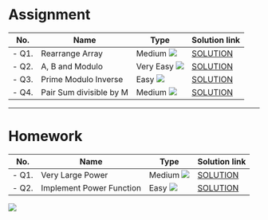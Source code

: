 # Assignment

| No.   | Name                    | Type                                                        | Solution link                                                                |
|-------|-------------------------|-------------------------------------------------------------|------------------------------------------------------------------------------|
| - Q1. | Rearrange Array         | Medium [![](https://img.shields.io/badge/-MEDIUM-yellow)]() | [SOLUTION](src/main/java/com/scaler/dsa/assignment/RearrangeArray.java)      |
| - Q2. | A, B and Modulo         | Very Easy [![](https://img.shields.io/badge/-EASY-green)]() | [SOLUTION](src/main/java/com/scaler/dsa/assignment/ABandModulo.java)         |
| - Q3. | Prime Modulo Inverse    | Easy [![](https://img.shields.io/badge/-EASY-green)]()      | [SOLUTION](src/main/java/com/scaler/dsa/assignment/PrimeModuloInverse.java)  |
| - Q4. | Pair Sum divisible by M | Medium [![](https://img.shields.io/badge/-MEDIUM-yellow)]() | [SOLUTION](src/main/java/com/scaler/dsa/assignment/PairSumdivisiblebyM.java) |

*** 

# Homework

| No.   | Name                     | Type                                                        | Solution link                                                                 |
|-------|--------------------------|-------------------------------------------------------------|-------------------------------------------------------------------------------|
| - Q1. | Very Large Power         | Medium [![](https://img.shields.io/badge/-MEDIUM-yellow)]() | [SOLUTION](src/main/java/com/scaler/dsa/homework/VeryLargePower.java)         |
| - Q2. | Implement Power Function | Easy [![](https://img.shields.io/badge/-EASY-green)]()      | [SOLUTION](src/main/java/com/scaler/dsa/homework/ImplementPowerFunction.java) |

[![](https://img.shields.io/badge/github-blue?style=for-the-badge)](https://github.com/pashmash372)

 